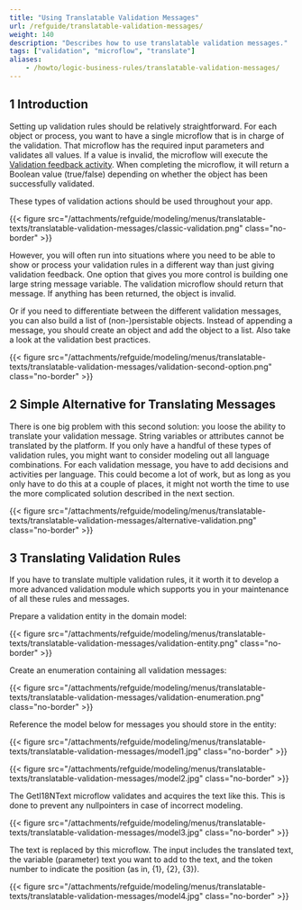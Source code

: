 ```yaml
---
title: "Using Translatable Validation Messages"
url: /refguide/translatable-validation-messages/
weight: 140
description: "Describes how to use translatable validation messages."
tags: ["validation", "microflow", "translate"]
aliases:
    - /howto/logic-business-rules/translatable-validation-messages/
---
```


## 1 Introduction

Setting up validation rules should be relatively straightforward. For each object or process, you want to have a single microflow that is in charge of the validation. That microflow has the required input parameters and validates all values. If a value is invalid, the microflow will execute the [Validation feedback activity](/refguide/validation-feedback/). When completing the microflow, it will return a Boolean value (true/false) depending on whether the object has been successfully validated.

These types of validation actions should be used throughout your app. 

{{< figure src="/attachments/refguide/modeling/menus/translatable-texts/translatable-validation-messages/classic-validation.png" class="no-border" >}}

However, you will often run into situations where you need to be able to show or process your validation rules in a different way than just giving validation feedback. One option that gives you more control is building one large string message variable. The validation microflow should return that message. If anything has been returned, the object is invalid.

Or if you need to differentiate between the different validation messages, you can also build a list of (non-)persistable objects. Instead of appending a message, you should create an object and add the object to a list. Also take a look at the validation best practices.

{{< figure src="/attachments/refguide/modeling/menus/translatable-texts/translatable-validation-messages/validation-second-option.png" class="no-border" >}}

## 2 Simple Alternative for Translating Messages

There is one big problem with this second solution: you loose the ability to translate your validation message. String variables or attributes cannot be translated by the platform. If you only have a handful of these types of validation rules, you might want to consider modeling out all language combinations. For each validation message, you have to add decisions and activities per language. This could become a lot of work, but as long as you only have to do this at a couple of places, it might not worth the time to use the more complicated solution described in the next section. 

{{< figure src="/attachments/refguide/modeling/menus/translatable-texts/translatable-validation-messages/alternative-validation.png" class="no-border" >}}

## 3 Translating Validation Rules

If you have to translate multiple validation rules, it it worth it to develop a more advanced validation module which supports you in your maintenance of all these rules and messages.

Prepare a validation entity in the domain model:

{{< figure src="/attachments/refguide/modeling/menus/translatable-texts/translatable-validation-messages/validation-entity.png" class="no-border" >}}

Create an enumeration containing all validation messages:

{{< figure src="/attachments/refguide/modeling/menus/translatable-texts/translatable-validation-messages/validation-enumeration.png" class="no-border" >}}

Reference the model below for messages you should store in the entity:

{{< figure src="/attachments/refguide/modeling/menus/translatable-texts/translatable-validation-messages/model1.jpg" class="no-border" >}}

{{< figure src="/attachments/refguide/modeling/menus/translatable-texts/translatable-validation-messages/model2.jpg" class="no-border" >}}

The GetI18NText microflow validates and acquires the text like this. This is done to prevent any nullpointers in case of incorrect modeling.

{{< figure src="/attachments/refguide/modeling/menus/translatable-texts/translatable-validation-messages/model3.jpg" class="no-border" >}}

The text is replaced by this microflow. The input includes the translated text, the variable (parameter) text you want to add to the text, and the token number to indicate the position (as in, {1}, {2}, {3}).

{{< figure src="/attachments/refguide/modeling/menus/translatable-texts/translatable-validation-messages/model4.jpg" class="no-border" >}}
